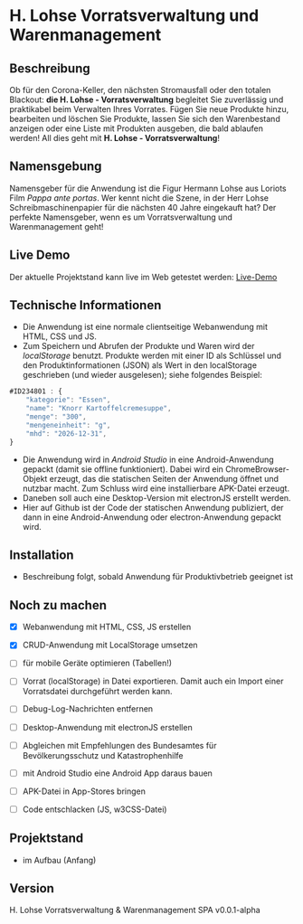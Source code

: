 # H. Lohse Vorratsverwaltung und Warenmanagement

<!-- Hier ein Screenshot -->

## Beschreibung
 Ob für den Corona-Keller, den nächsten Stromausfall oder den totalen Blackout: **die H. Lohse - Vorratsverwaltung**  begleitet Sie zuverlässig und praktikabel beim Verwalten Ihres Vorrates. Fügen Sie neue Produkte hinzu, bearbeiten und löschen Sie Produkte, lassen Sie sich den Warenbestand anzeigen oder eine Liste mit Produkten ausgeben, die bald ablaufen werden! All dies geht mit **H. Lohse - Vorratsverwaltung**!
                                
## Namensgebung
Namensgeber für die Anwendung ist die Figur Hermann Lohse aus Loriots Film *Pappa ante portas*. Wer kennt nicht die Szene, in der Herr Lohse Schreibmaschinenpapier für die nächsten 40 Jahre eingekauft hat? Der perfekte Namensgeber, wenn es um Vorratsverwaltung und Warenmanagement geht!

## Live Demo
Der aktuelle Projektstand kann live im Web getestet werden:
[Live-Demo](https://moritzott.github.io/vorratsprogramm/)

## Technische Informationen
<!-- Speicherung in LocalStorage -->
* Die Anwendung ist eine normale clientseitige Webanwendung mit HTML, CSS und JS.
* Zum Speichern und Abrufen der Produkte und Waren wird der *localStorage* benutzt. Produkte werden mit einer ID als Schlüssel und den Produktinformationen (JSON) als Wert in den localStorage geschrieben (und wieder ausgelesen); siehe folgendes Beispiel:

```javascript
#ID234801 : {
    "kategorie": "Essen",
    "name": "Knorr Kartoffelcremesuppe",
    "menge": "300",
    "mengeneinheit": "g",
    "mhd": "2026-12-31",
}
```
* Die Anwendung wird in *Android Studio* in eine Android-Anwendung gepackt (damit sie offline funktioniert). Dabei wird ein ChromeBrowser-Objekt erzeugt, das die statischen Seiten der Anwendung öffnet und nutzbar macht. Zum Schluss wird eine installierbare APK-Datei erzeugt.
* Daneben soll auch eine Desktop-Version mit electronJS erstellt werden.
* Hier auf Github ist der Code der statischen Anwendung publiziert, der dann in eine Android-Anwendung oder electron-Anwendung gepackt wird.

## Installation
* Beschreibung folgt, sobald Anwendung für Produktivbetrieb geeignet ist

## Noch zu machen
* [x] Webanwendung mit HTML, CSS, JS erstellen
* [x] CRUD-Anwendung mit LocalStorage umsetzen
* [ ] für mobile Geräte optimieren (Tabellen!)
* [ ] Vorrat (localStorage) in Datei exportieren. Damit auch ein Import einer Vorratsdatei durchgeführt werden kann.
* [ ] Debug-Log-Nachrichten entfernen
* [ ] Desktop-Anwendung mit electronJS erstellen
* [ ] Abgleichen mit Empfehlungen des Bundesamtes für Bevölkerungsschutz und Katastrophenhilfe
* [ ] mit Android Studio eine Android App daraus bauen
* [ ] APK-Datei in App-Stores bringen
* [ ] Code entschlacken (JS, w3CSS-Datei)


## Projektstand
* im Aufbau (Anfang)

## Version
H. Lohse Vorratsverwaltung & Warenmanagement SPA v0.0.1-alpha
